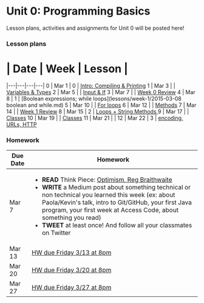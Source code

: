 # Unit 0: Programming Basics

Lesson plans, activities and assignments for Unit 0 will be posted here!

### Lesson plans

 # |  Date | Week | Lesson |
|---|---|---|---|
 0 | Mar 1 | 0 | [Intro: Compiling & Printing](lessons/week-0/2015-03-01_intro-compiling-printing.md)
 1 | Mar 3 | | [Variables & Types](lessons/week-0/2015-03-03_variables-types-strings.md)
 2 | Mar 5 | | [Input & If](lessons/week-0/2015-03-05_input-if.md)
 3 | Mar 7 | | [Week 0 Review](lessons/week-0/2015-03-07_week-0-review.md)
 4 | Mar 8 | 1 | [Boolean expressions; while loops](lessons/week-1/2015-03-08 boolean and while.md)
 5 | Mar 10 | | [For loops](lessons/week-1/2015-03-10_for-loops.md)
 6 | Mar 12 | | [Methods](lessons/week-1/2015-03-12_methods.md)
 7 | Mar 14 | | [Week 1 Review](lessons/week-1/2015-03-14_week-1-review.md)
 8 | Mar 15 | 2 | [Loops + String Methods ](lessons/week-2/2015-03-15.md)
 9 | Mar 17 | | [Classes](lessons/week-2/2015-03-17_classes-part-1.md)
 10 | Mar 19 | | [Classes](lessons/week-2/2015-03-19_classes-part-2.md)
 11 | Mar 21 | | 
 12 | Mar 22 | 3 | [encoding, URLs, HTTP](https://github.com/accesscode-2-1/ac20150322)


### Homework

| Due Date | Homework|
|---|---|
| Mar 7 | <ul><li>**READ** Think Piece: [Optimism, Reg Braithwaite](http://braythwayt.com/homoiconic/2009/05/01/optimism.html)</li><li>**WRITE** a Medium post about something technical or non technical you learned this week (ex: about Paola/Kevin's talk, intro to Git/GitHub, your first Java program, your first week at Access Code, about something you read)</li><li>**TWEET** at least once! And follow all your classmates on Twitter</li></ul> |
| Mar 13 | [HW due Friday 3/13 at 8pm](https://github.com/accesscode-2-1/unit-0/issues/3) |
| Mar 20 | [HW due Friday 3/20 at 8pm](https://github.com/accesscode-2-1/unit-0/issues/4) |
| Mar 27 | [HW due Friday 3/27 at 8pm](https://github.com/accesscode-2-1/unit-0/issues/5) |
